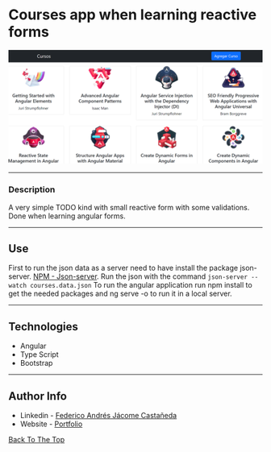 # Courses app when learning reactive forms

![Project Image](./main_img.png)

---

### Description
A very simple TODO kind with small reactive form with some validations. Done when learning angular forms.


---

## Use

First to run the json data as a server need to have install the package json-server.
[NPM - Json-server](https://www.npmjs.com/package/json-server). Run the json with the command ```json-server --watch courses.data.json```
To run the angular application run npm install to get the needed packages and ng serve -o to run it in a local server.

---

## Technologies

- Angular
- Type Script
- Bootstrap

---
## Author Info

- Linkedin - [Federico Andrés Jácome Castañeda](https://www.linkedin.com/in/federicojacome/)
- Website - [Portfolio](http://fedeandresdeveloper.online/)

[Back To The Top](#read-me-template)
